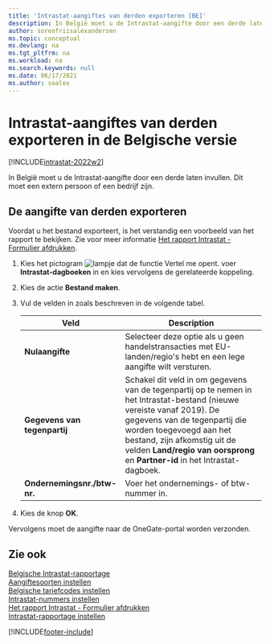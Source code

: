 ```yaml
---
title: 'Intrastat-aangiftes van derden exporteren [BE]'
description: In België moet u de Intrastat-aangifte door een derde laten invullen. Dit moet een extern persoon of een bedrijf zijn.
author: sorenfriisalexandersen
ms.topic: conceptual
ms.devlang: na
ms.tgt_pltfrm: na
ms.workload: na
ms.search.keywords: null
ms.date: 06/17/2021
ms.author: soalex
---
```

# Intrastat-aangiftes van derden exporteren in de Belgische versie

[!INCLUDE[intrastat-2022w2](../../includes/intrastat-2022w2.md)]

In België moet u de Intrastat-aangifte door een derde laten invullen. Dit moet een extern persoon of een bedrijf zijn.  

## De aangifte van derden exporteren

Voordat u het bestand exporteert, is het verstandig een voorbeeld van het rapport te bekijken. Zie voor meer informatie [Het rapport Intrastat - Formulier afdrukken](how-to-print-the-intrastat-form-report.md).  

1. Kies het pictogram ![lampje dat de functie Vertel me opent.](../../media/ui-search/search_small.png "Vertel me wat u wilt doen") voer **Intrastat-dagboeken** in en kies vervolgens de gerelateerde koppeling.  
2. Kies de actie **Bestand maken**.  
3. Vul de velden in zoals beschreven in de volgende tabel.  

    |Veld|Description|  
    |---------------------------------|---------------------------------------|  
    |**Nulaangifte**|Selecteer deze optie als u geen handelstransacties met EU-landen/regio's hebt en een lege aangifte wilt versturen.|  
    |**Gegevens van tegenpartij**|Schakel dit veld in om gegevens van de tegenpartij op te nemen in het Intrastat-bestand (nieuwe vereiste vanaf 2019). De gegevens van de tegenpartij die worden toegevoegd aan het bestand, zijn afkomstig uit de velden **Land/regio van oorsprong** en **Partner-id** in het Intrastat-dagboek.|  
    |**Ondernemingsnr./btw-nr.**|Voer het ondernemings- of btw-nummer in.|  

4. Kies de knop **OK**.  

Vervolgens moet de aangifte naar de OneGate-portal worden verzonden.  

## Zie ook

[Belgische Intrastat-rapportage](belgian-intrastat-reporting.md)  
[Aangiftesoorten instellen](how-to-set-up-declaration-types.md)  
[Belgische tariefcodes instellen](how-to-set-up-belgian-tariff-numbers.md)  
[Intrastat-nummers instellen](how-to-set-up-intrastat-establishment-numbers.md)  
[Het rapport Intrastat - Formulier afdrukken](how-to-print-the-intrastat-form-report.md)  
[Intrastat-rapportage instellen](../../finance-how-setup-report-intrastat.md)  

[!INCLUDE[footer-include](../../includes/footer-banner.md)]
